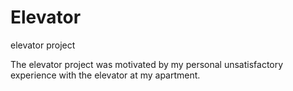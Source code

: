 # Elevator
elevator project

The elevator project was motivated by my personal unsatisfactory experience with the elevator at my apartment.

